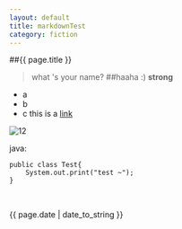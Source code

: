 ```yaml
---
layout: default
title: markdownTest
category: fiction
---
```

##{{ page.title }}

>what 's your name?
>##haaha
>:) **strong**
  
+ a
+ b
+ c
this is a [link](http://www.baidu.com "title baidu link")

![12](/images/test1.jpg "picture")

java:

    public class Test{
        System.out.print("test ~");
    }


<br /><p>{{ page.date | date_to_string }}</p>
